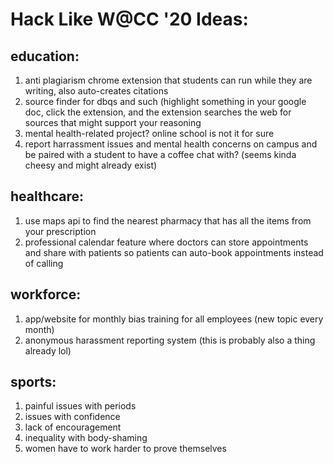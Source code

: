 # Hack Like W@CC '20 Ideas:

## education:
1. anti plagiarism chrome extension that students can run while they are writing, also auto-creates citations
2. source finder for dbqs and such (highlight something in your google doc, click the extension, and the extension searches the web for sources that might support your reasoning
3. mental health-related project? online school is not it for sure
4. report harrassment issues and mental health concerns on campus and be paired with a student to have a coffee chat with? (seems kinda cheesy and might already exist)

## healthcare:
1. use maps api to find the nearest pharmacy that has all the items from your prescription
2. professional calendar feature where doctors can store appointments and share with patients so patients can auto-book appointments instead of calling

## workforce:
1. app/website for monthly bias training for all employees (new topic every month)
2. anonymous harassment reporting system (this is probably also a thing already lol)

## sports:
1. painful issues with periods
2. issues with confidence 
3. lack of encouragement
4. inequality with body-shaming
5. women have to work harder to prove themselves
